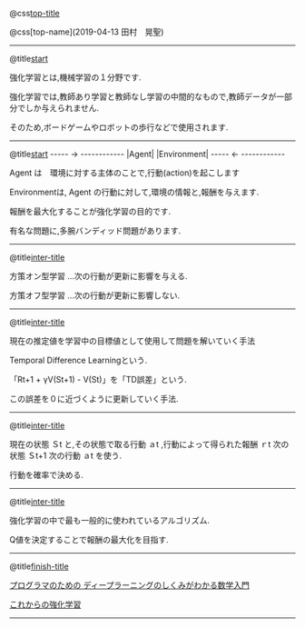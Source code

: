 
@css[top-title](強化学習の覚書)

@css[top-name](2019-04-13 田村　晃聖)

---
@title[start](はじめに)

強化学習とは,機械学習の１分野です.

強化学習では,教師あり学習と教師なし学習の中間的なもので,教師データが一部分でしか与えられません.

そのため,ボードゲームやロボットの歩行などで使用されます.

---
@title[start](はじめに)
\-----  -> \------------
|Agent|    |Environment|
\-----  <- \------------

Agent は　環境に対する主体のことで,行動(action)を起こします

Environmentは, Agent の行動に対して,環境の情報と,報酬を与えます.

報酬を最大化することが強化学習の目的です.

有名な問題に,多腕バンディッド問題があります.

---
@title[inter-title](方策オン型学習と方策オフ型学習)

方策オン型学習 ...次の行動が更新に影響を与える.

方策オフ型学習 ...次の行動が更新に影響しない.

---
@title[inter-title](TD学習)

現在の推定値を学習中の目標値として使用して問題を解いていく手法

Temporal Difference Learningという.

「Rt+1 + γV(St+1) - V(St)」を「TD誤差」という.

この誤差を０に近づくように更新していく手法.

---
@title[inter-title](Sarsa法)

現在の状態 Ｓt と,その状態で取る行動 ａt ,行動によって得られた報酬 ｒt 次の状態 Ｓt+1 次の行動 ａt を使う.

行動を確率で決める.

---
@title[inter-title](Q学習)

強化学習の中で最も一般的に使われているアルゴリズム.

Q値を決定することで報酬の最大化を目指す.

---
@title[finish-title](参考文献)

[プログラマのための ディープラーニングのしくみがわかる数学入門](http://www.socym.co.jp/book/1179)

[これからの強化学習](https://www.morikita.co.jp/books/book/3034)

---

